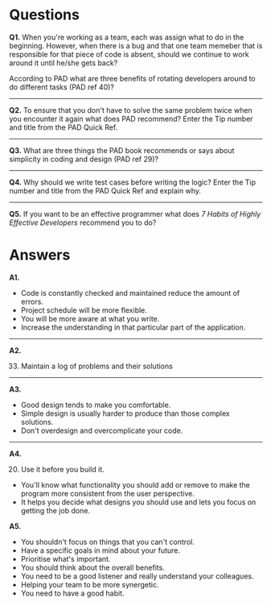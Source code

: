 # Questions

**Q1.** When you're working as a team, each was assign what to do in the beginning.
However, when there is a bug and that one team memeber that is responsible
for that piece of code is absent, should we continue to work around it until 
he/she gets back?

According to PAD what are three benefits of rotating developers around to do
different tasks (PAD ref 40)?

---

**Q2.** To ensure that you don't have to solve the same problem twice when you encounter it again what does PAD recommend?
Enter the Tip number and title from the PAD Quick Ref. 

---

**Q3.** What are three things the PAD book recommends or says about simplicity in coding and design (PAD ref 29)?

---

**Q4.** Why should we write test cases before writing the logic?
Enter the Tip number and title from the PAD Quick Ref and explain why.


---

**Q5.** If you want to be an effective programmer what does _7 Habits of Highly Effective Developers_ recommend you to do?






# Answers

**A1.**
- Code is constantly checked and maintained reduce the amount of errors.
- Project schedule will be more flexible.
- You will be more aware at what you write.
- Increase the understanding in that particular part of the application.
---

**A2.** 

33. Maintain a log of problems and their solutions
---


**A3.**

- Good design tends to make you comfortable.
- Simple design is usually harder to produce than those complex solutions.
- Don't overdesign and overcomplicate your code.
---

**A4.**

20. Use it before you build it. 

- You'll know what functionality you should add or remove to make the program more consistent from the user perspective.
- It helps you decide what designs you should use and lets you focus on getting the job done.


**A5.**

- You shouldn't focus on things that you can't control.
- Have a specific goals in mind about your future.
- Prioritise what's important.
- You should think about the overall benefits.
- You need to be a good listener and really understand your colleagues.
- Helping your team to be more synergetic.
- You need to have a good habit.